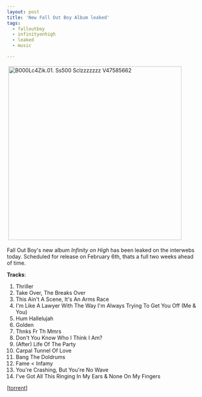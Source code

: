 ```yaml
---
layout: post
title: 'New Fall Out Boy Album leaked'
tags:
  - falloutboy
  - infinityonhigh
  - leaked
  - music

---
```


<img src="http://www.the8thsign.com/wp-content/uploads/2007/01/B000LC4ZIK.01._SS500_SCLZZZZZZZ_V47585662_-tm.jpg" alt="B000Lc4Zik.01. Ss500 Sclzzzzzzz V47585662 " border="0" height="460" hspace="4" vspace="4" width="459" />

Fall Out Boy's new album <em>Infinity on High</em> has been leaked on the interwebs today. Scheduled for release on February 6th, thats a full two weeks ahead of time.

<strong>Tracks</strong>:
1. Thriller
2. Take Over, The Breaks Over
3. This Ain't A Scene, It's An Arms Race
4. I'm Like A Lawyer With The Way I'm Always Trying To Get You Off (Me &amp; You)
5. Hum Hallelujah
6. Golden
7. Thnks Fr Th Mmrs
8. Don't You Know Who I Think I Am?
9. (After) Life Of The Party
10. Carpal Tunnel Of Love
11. Bang The Doldrums
12. Fame &lt; Infamy
13. You're Crashing, But You're No Wave
14. I've Got All This Ringing In My Ears &amp; None On My Fingers

[<a href="http://thepiratebay.org/tor/3599389/Fall_Out_Boy-Infinity_On_High-2007-RNS">torrent</a>]

<!-- technorati tags start -->
<!-- technorati tags end -->
